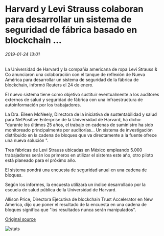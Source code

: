 # Harvard y Levi Strauss colaboran para desarrollar un sistema de seguridad de fábrica basado en blockchain ...

###### 2019-01-24 13:01

La Universidad de Harvard y la compañía americana de ropa Levi Strauss & Co anunciaron una colaboración con el tanque de reflexión de Nueva América para desarrollar un sistema de seguridad de la fábrica de blockchain, informó Reuters el 24 de enero.

El nuevo sistema tiene como objetivo sustituir eventualmente a los auditores externos de salud y seguridad de fábrica con una infraestructura de autoinformación por los trabajadores.

La Dra. Eileen McNeely, Directora de la iniciativa de sustentabilidad y salud para NetPositive Enterprise de la Universidad de Harvard, ha dicho: "durante los últimos 25 años, el trabajo en cadenas de suministro ha sido monitoreado principalmente por auditorías... Un sistema de investigación distribuido en la cadena de bloques que va directamente a la fuente ofrece una nueva solución ".

Tres fábricas de Levi Strauss ubicadas en México empleando 5.000 trabajadores serán los primeros en utilizar el sistema este año, otro piloto está planeado para el próximo año.

El sistema pondrá una encuesta de seguridad anual en una cadena de bloques.

Según los informes, la encuesta utilizará un índice desarrollado por la escuela de salud pública de la Universidad de Harvard.

Allison Price, Directora Ejecutiva de blockchain Trust Accelerator en New America, dijo que poner el resultado de la encuesta en una cadena de bloques significa que "los resultados nunca serán manipulados".

[Original source](https://cointelegraph.com/news/harvard-and-levi-strauss-collaborate-to-develop-blockchain-based-factory-safety-system)

![stats](https://c.statcounter.com/11760860/0/a89fa40b/1/ "stats")